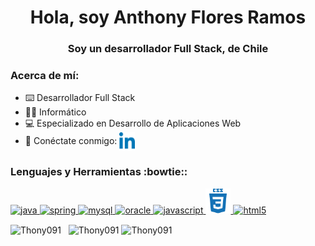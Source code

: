 <h1 align="center">Hola, soy Anthony Flores Ramos </h1>
<h3 align="center">Soy un desarrollador Full Stack, de Chile </h3>

### Acerca de mí:

- ⌨️ Desarrollador Full Stack
- 👨‍🏫 Informático
- 💻 Especializado en Desarrollo de Aplicaciones Web
- :link: Conéctate conmigo: <a href="https://www.linkedin.com/in/thony-flores/" target="_blank"><img align="center" src="https://raw.githubusercontent.com/Dhamary08/Email-Sign/master/linkedin-in.png" alt="Anthony Gregory Flores Ramos" height="30" width="25"/></a>

<h3 align="left">Lenguajes y Herramientas :bowtie::</h3>
    <p align="left"> <a href="#" target="_blank"> <img
                src="https://www.vectorlogo.zone/logos/java/java-icon.svg" alt="java"
                width="50" height="40" margin-right="3px"/> </a> <a href="https://spring.io/" target="_blank"> <img
                src="https://www.vectorlogo.zone/logos/springio/springio-icon.svg" alt="spring" width="40"
                height="40" margin-right="3px"/> </a>  <a href="https://www.mysql.com/" target="_blank"> <img
                src="https://www.vectorlogo.zone/logos/mysql/mysql-icon.svg" alt="mysql"
                width="55" height="40" margin-right="3px"/> </a> <a href="https://www.oracle.com/" target="_blank"> <img
                src="https://www.vectorlogo.zone/logos/oracle/oracle-ar21.svg" alt="oracle"
                width="40" height="40" margin-right="3px"/> </a> <a href="#" target="_blank"> <img
                src="https://upload.vectorlogo.zone/logos/javascript/images/239ec8a4-163e-4792-83b6-3f6d96911757.svg" alt="javascript"
                width="40" height="40" margin-right="3px"/> </a> <a href="https://www.w3schools.com/css/" target="_blank"> <img
                src="https://raw.githubusercontent.com/devicons/devicon/master/icons/css3/css3-plain-wordmark.svg" alt="css3"
                width="40" height="40" margin-right="3px"/> </a> <a href="https://www.w3.org/html/" target="_blank"> <img
                src="https://www.vectorlogo.zone/logos/w3_html5/w3_html5-icon.svg" alt="html5"
                width="40" height="40" margin-right="3px"/> </a> <a href="https://developer.mozilla.org/en-US/docs/Web/JavaScript"
            target="_blank"></a></p>
<p>
<img align="center" src="https://github-readme-stats.vercel.app/api/top-langs?username=Thony091&show_icons=true&locale=en&theme=tokyonight&langs_count3" alt="Thony091" />
&nbsp;
<img align="center" src="https://github-readme-stats.vercel.app/api?username=Thony091&show_icons=true&locale=en&theme=tokyonight" alt="Thony091" />
<img align="center" src="https://github-readme-streak-stats.herokuapp.com/?user=Thony091&theme=dark" alt="Thony091" /></p>